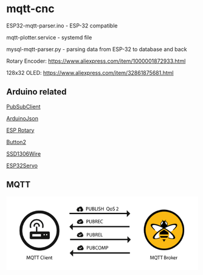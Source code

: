 # mqtt-cnc

ESP32-mqtt-parser.ino - ESP-32 compatible 

mqtt-plotter.service - systemd file

mysql-mqtt-parser.py - parsing data from ESP-32 to database and back

Rotary Encoder:
https://www.aliexpress.com/item/1000001872933.html

128x32 OLED:
https://www.aliexpress.com/item/32861875681.html


## Arduino related
[PubSubClient](https://pubsubclient.knolleary.net/)

[ArduinoJson](https://arduinojson.org/)

[ESP Rotary](https://github.com/LennartHennigs/ESPRotary)

[Button2](https://github.com/LennartHennigs/Button2)

[SSD1306Wire](https://github.com/ThingPulse/esp8266-oled-ssd1306)

[ESP32Servo](https://github.com/madhephaestus/ESP32Servo)


## MQTT

![alt text](.github/QoS-2.png)


